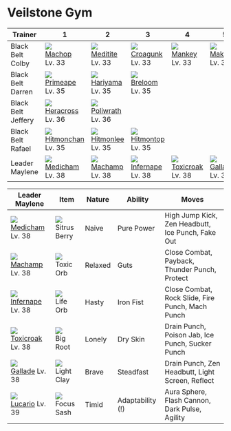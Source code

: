 # Veilstone Gym

Trainer            | 1                                    | 2                                    | 3                                    | 4                                    | 5                                    | 6                                    
---                | ---                                  | ---                                  | ---                                  | ---                                  | ---                                  | ---                                  
Black Belt Colby   | ![][066]<br> [Machop]<br> Lv. 33     | ![][307]<br> [Meditite]<br> Lv. 33   | ![][453]<br> [Croagunk]<br> Lv. 33   | ![][056]<br> [Mankey]<br> Lv. 33     | ![][296]<br> [Makuhita]<br> Lv. 33   
Black Belt Darren  | ![][057]<br> [Primeape]<br> Lv. 35   | ![][297]<br> [Hariyama]<br> Lv. 35   | ![][286]<br> [Breloom]<br> Lv. 35    
Black Belt Jeffery | ![][214]<br> [Heracross]<br> Lv. 36  | ![][062]<br> [Poliwrath]<br> Lv. 36  
Black Belt Rafael  | ![][107]<br> [Hitmonchan]<br> Lv. 35 | ![][106]<br> [Hitmonlee]<br> Lv. 35  | ![][237]<br> [Hitmontop]<br> Lv. 35  
Leader Maylene     | ![][308]<br> [Medicham]<br> Lv. 38   | ![][068]<br> [Machamp]<br> Lv. 38    | ![][392]<br> [Infernape]<br> Lv. 38  | ![][454]<br> [Toxicroak]<br> Lv. 38  | ![][475]<br> [Gallade]<br> Lv. 38    | ![][448]<br> [Lucario]<br> Lv. 39    

Leader Maylene     | Item         | Nature  | Ability       | Moves
---                | ---          | ---     | ---           | ---
![][308]<br> [Medicham] Lv. 38        | ![][sitrus-berry]<br> Sitrus Berry      | Naive    | Pure Power          | High Jump Kick, Zen Headbutt, Ice Punch, Fake Out
![][068]<br> [Machamp] Lv. 38         | ![][toxic-orb]<br> Toxic Orb            | Relaxed  | Guts                | Close Combat, Payback, Thunder Punch, Protect
![][392]<br> [Infernape] Lv. 38       | ![][life-orb]<br> Life Orb              | Hasty    | Iron Fist           | Close Combat, Rock Slide, Fire Punch, Mach Punch
![][454]<br> [Toxicroak] Lv. 38       | ![][big-root]<br> Big Root              | Lonely   | Dry Skin            | Drain Punch, Poison Jab, Ice Punch, Sucker Punch
![][475]<br> [Gallade] Lv. 38         | ![][light-clay]<br> Light Clay          | Brave    | Steadfast           | Drain Punch, Zen Headbutt, Light Screen, Reflect
![][448]<br> [Lucario] Lv. 39         | ![][focus-sash]<br> Focus Sash          | Timid    | Adaptability (!)    | Aura Sphere, Flash Cannon, Dark Pulse, Agility


[Mankey]: /pokemon_changes/056/
[Primeape]: /pokemon_changes/057/
[Poliwrath]: /pokemon_changes/062/
[Machop]: /pokemon_changes/066/
[Machamp]: /pokemon_changes/068/
[Hitmonlee]: /pokemon_changes/106/
[Hitmonchan]: /pokemon_changes/107/
[Heracross]: /pokemon_changes/214/
[Hitmontop]: /pokemon_changes/237/
[Breloom]: /pokemon_changes/286/
[Makuhita]: /pokemon_changes/296/
[Hariyama]: /pokemon_changes/297/
[Meditite]: /pokemon_changes/307/
[Medicham]: /pokemon_changes/308/
[Infernape]: /pokemon_changes/392/
[Lucario]: /pokemon_changes/448/
[Croagunk]: /pokemon_changes/453/
[Toxicroak]: /pokemon_changes/454/
[Gallade]: /pokemon_changes/475/
[big-root]: /img/items/big-root.png
[focus-sash]: /img/items/focus-sash.png
[life-orb]: /img/items/life-orb.png
[light-clay]: /img/items/light-clay.png
[sitrus-berry]: /img/items/sitrus-berry.png
[toxic-orb]: /img/items/toxic-orb.png
[056]: /img/pokemon/056.png
[057]: /img/pokemon/057.png
[062]: /img/pokemon/062.png
[066]: /img/pokemon/066.png
[068]: /img/pokemon/068.png
[106]: /img/pokemon/106.png
[107]: /img/pokemon/107.png
[214]: /img/pokemon/214.png
[237]: /img/pokemon/237.png
[286]: /img/pokemon/286.png
[296]: /img/pokemon/296.png
[297]: /img/pokemon/297.png
[307]: /img/pokemon/307.png
[308]: /img/pokemon/308.png
[392]: /img/pokemon/392.png
[448]: /img/pokemon/448.png
[453]: /img/pokemon/453.png
[454]: /img/pokemon/454.png
[475]: /img/pokemon/475.png
